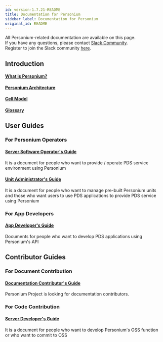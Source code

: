 ```yaml
---
id: version-1.7.21-README
title: Documentation for Personium
sidebar_label: Documentation for Personium
original_id: README
---
```


All Personium-related documentation are available on this page.  
If you have any questions, please contact [Slack Community](https://personium-io.slack.com/).  
Register to join the Slack community [here](https://bit.ly/Join_Personium_Slack).  

## Introduction

#### [What is Personium?](./overview/001_Introduction.md)
#### [Personium Architecture](./user_guide/001_Personium_Architecture.md)
#### [Cell Model](./user_guide/005_Model_construction.md)
#### [Glossary](./user_guide/008_Glossary.md)

## User Guides

### For Personium Operators

#### [Server Software Operator's Guide](./server-operator/README)

It is a document for people who want to provide / operate PDS service environment using Personium

#### [Unit Administrator's Guide](./unit-administrator/README)

It is a document for people who want to manage pre-built Personium units and those who want users to use PDS applications to provide PDS service using Personium

### For App Developers

#### [App Developer's Guide](./app-developer/README)

Documents for people who want to develop PDS applications using Personium's API

## Contributor Guides

### For Document Contribution

#### [Documentation Contributor's Guide](./document-writer/README)

Personium Project is looking for documentation contributors.

### For Code Contribution

#### [Server Developer's Guide](./software-developer/README)

It is a document for people who want to develop Personium's OSS function or who want to commit to OSS
